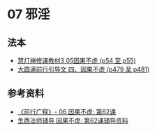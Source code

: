 # 07 邪淫

## 法本
- [慧灯禅修课教材3 05因果不虚 (p54 至 p55)](/books/b3/3-05/#p54)
- [大圆满前行引导文 四、因果不虚 (p479 至 p481)](/books/dymqx#p479)

## 参考资料
- [《前行广释》- 06 因果不虚: 第62课](/refs/qxgs/qxgs-06yg#前行广释第062课)
- [生西法师辅导 因果不虚: 第62课辅导资料](/refs/qxgs/fudao/qxgsfd-06yg/#前行广释第062课辅导)